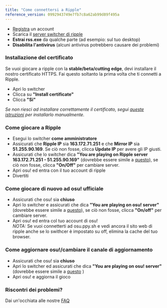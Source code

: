 ```yaml
---
title: "Come connettersi a Ripple"
reference_version: 0992943749e7fb7c8a62ab99d89f495a
---
```

- [Registra](http://ripple.moe/index.php?p=3) un account 
- Scarica il [server switcher di ripple](https://mu.nyodev.xyz/upd.php?id=18)
- **Estrai rss.exe** da qualche parte (ad esempio: sul tuo desktop)  
- **Disabilita l'antivirus** (alcuni antivirus potrebbero causare dei problemi)  


### Installazione del certificato
Se vuoi giocare a ripple con la **stable/beta/cutting edge**, devi installare il nostro certificato HTTPS.
Fai questo soltanto la prima volta che ti connetti a Ripple.  

- Apri lo switcher 
- Clicca su **"Install certificate"**  
- Clicca **"Sì"**  

*Se non riesci ad installare correttamente il certificato, segui [queste istruzioni](https://ripple.moe/index.php?p=16&id=12) per installarlo manualmente.*

### Come giocare a Ripple
- Esegui lo switcher **come amministratore**  
- Assicurati che **Ripple IP** sia **163.172.71.251** e che **Mirror IP** sia **51.255.90.169**. Se ciò non fosse, clicca **Update IP** per avere gli IP giusti.
- Assicurati che lo switcher dica **"You are playing on Ripple server 163.172.71.251 - 51.255.90.169"** (dovrebbe essere simile a [questo](https://b.catgirlsare.sexy/xqJw.png)), se ciò non fosse, clicca **"On/Off"** per cambiare server.  
- Apri osu! ed entra con il tuo account di ripple 
- Divertiti  

### Come giocare di nuovo ad osu! ufficiale
- Assicurati che osu! sia **chiuso**  
- Apri lo switcher e assicurati che dica **"You are playing on osu! server"** (dovrebbe essere simile a [questo](https://b.catgirlsare.sexy/c_lb.png)), se ciò non fosse, clicca **"On/off"** per cambiare server.
- Apri osu! ed entra col tuo account di osu!	
_NOTA:_ Se vuoi connetterti ad osu.ppy.sh e vedi ancora il sito web di ripple anche se lo swithcer è impostato su off, elimina la cache del tuo browser.

### Come aggiornare osu!/cambiare il canale di aggiornamento
- Assicurati che osu! sia **chiuso**  
- Apri lo switcher ed assicurati che dica **"You are playing on osu! server"** (dovrebbe essere simile a [questo](https://b.catgirlsare.sexy/c_lb.png) )  
- Apri osu! e aggiorna il gioco

### Riscontri dei problemi?

Dai un'occhiata alle nostre [FAQ](https://ripple.moe/doc/5)

